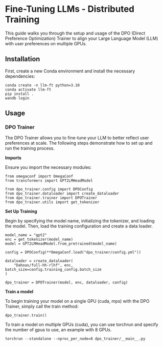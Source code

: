 # Fine-Tuning LLMs - Distributed Training

This guide walks you through the setup and usage of the DPO (Direct Preference Optimization) Trainer to align your Large Language Model (LLM) with user preferences on multiple GPUs.

## Installation

First, create a new Conda environment and install the necessary dependencies:

    conda create -n llm-ft python=3.10
    conda activate llm-ft
    pip install .
    wandb login


## Usage
### DPO Trainer

The DPO Trainer allows you to fine-tune your LLM to better reflect user preferences at scale. The following steps demonstrate how to set up and run the training process.

**Imports**

Ensure you import the necessary modules:

    from omegaconf import OmegaConf
    from transformers import GPT2LMHeadModel

    from dpo_trainer.config import DPOConfig
    from dpo_trainer.dataloader import create_dataloader
    from dpo_trainer.trainer import DPOTrainer
    from dpo_trainer.utils import get_tokenizer

**Set Up Training**

Begin by specifying the model name, initializing the tokenizer, and loading the model. Then, load the training configuration and create a data loader.
    
    model_name = "gpt2"
    enc = get_tokenizer(model_name)
    model = GPT2LMHeadModel.from_pretrained(model_name)

    config = DPOConfig(**OmegaConf.load("dpo_trainer/config.yml"))

    dataloader = create_dataloader(
        "Dahoas/full-hh-rlhf", enc, batch_size=config.training_config.batch_size
    )

    dpo_trainer = DPOTrainer(model, enc, dataloader, config)

**Train a model**

To begin training your model on a single GPU (cuda, mps) with the DPO Trainer, simply call the train method:

    dpo_trainer.train()

To train a model on multiple GPUs (cuda), you can use torchrun and specify the number of gpus to use, an example with 8 GPUs.

    torchrun --standalone --nproc_per_node=8 dpo_trainer/__main__.py




     
       
